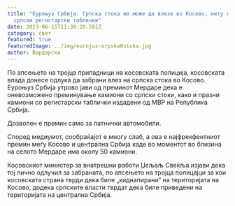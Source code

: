 ```yaml
---
title: "Еуроњуз Србија: Српска стока не може да влезе во Косово, ниту камиони со
  српски регистарски таблички"
date: 2023-06-15T11:39:20.581Z
category: свет
featured: true
featuredImage: ../img/eurnjuz-srpska0stoka.jpg
author: Вардарски
---
```

<!--StartFragment-->

По апсењето на тројца припадници на косовската полиција, косовската влада донесе одлука да забрани влез на српска стока во Косово. Еуроњуз Србија утрово јави од преминот Мердаре дека е оневозможено преминување камиони со српски стоки, како и празни камиони со регистарски таблички издадени од МВР на Република Србија.

Дозволен е премин само за патнички автомобили.

Според медиумот, сообраќајот е многу слаб, а ова е најфрекфентниот премин меѓу Косово и централна Србија каде во моментот во близина на селото Мердаре има околу 50 камиони.

Косовскиот министер за внатрешни работи Џељаљ Свеќља изјави дека тој лично одлучил за забраната, по апсењето на тројца полицајци за кои косовската страна тврди дека биле „киднапирани“ на територијата на Косово, додека српските власти тврдат дека биле приведени на територијата на централна Србија.

<!--EndFragment-->